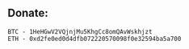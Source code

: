 

## Donate:

```
BTC - 1HeHGwV2VQjnjMu5KhgCc8omQAvWskhjzt
ETH - 0xd2fe0ed0d4dfb072220570098f0e32594ba5a700
```
